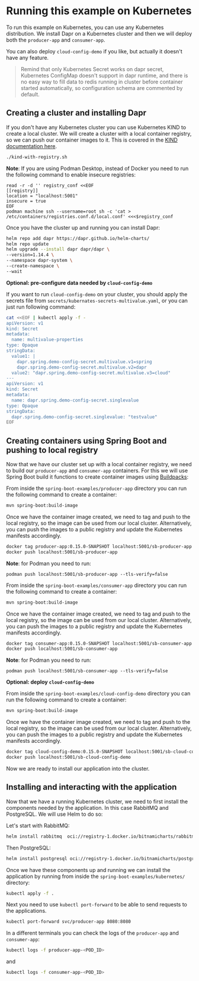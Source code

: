 # Running this example on Kubernetes

To run this example on Kubernetes, you can use any Kubernetes distribution. 
We install Dapr on a Kubernetes cluster and then we will deploy both the `producer-app` and `consumer-app`.

You can also deploy `cloud-config-demo` if you like, but actually it doesn't have any feature.

> Remind that only Kubernetes Secret works on dapr secret, Kubernetes ConfigMap doesn't support in dapr runtime, and there is no easy way to fill data to redis running in cluster before container started automatically, so configuration schema are commented by default.

## Creating a cluster and installing Dapr

If you don't have any Kubernetes cluster you can use Kubernetes KIND to create a local cluster. We will create a cluster 
with a local container registry, so we can push our container images to it. This is covered in the 
[KIND documentation here](https://kind.sigs.k8s.io/docs/user/local-registry/).

```bash
./kind-with-registry.sh
```

**Note**: If you are using Podman Desktop, instead of Docker you need to run the following command to enable insecure registries:

```
read -r -d '' registry_conf <<EOF
[[registry]]
location = "localhost:5001"
insecure = true
EOF
podman machine ssh --username=root sh -c 'cat > /etc/containers/registries.conf.d/local.conf' <<<$registry_conf
```

Once you have the cluster up and running you can install Dapr: 

```bash
helm repo add dapr https://dapr.github.io/helm-charts/
helm repo update
helm upgrade --install dapr dapr/dapr \
--version=1.14.4 \
--namespace dapr-system \
--create-namespace \
--wait
```
__Optional: pre-configure data needed by  `cloud-config-demo`__

If you want to run `cloud-config-demo` on your cluster, you should apply the secrets file from `secrets/kubernates-secrets-multivalue.yaml`, or you can just run following command:

```bash
cat <<EOF | kubectl apply -f -
apiVersion: v1
kind: Secret
metadata:
  name: multivalue-properties
type: Opaque
stringData:
  value1: |
    dapr.spring.demo-config-secret.multivalue.v1=spring
    dapr.spring.demo-config-secret.multivalue.v2=dapr
  value2: "dapr.spring.demo-config-secret.multivalue.v3=cloud"
---
apiVersion: v1
kind: Secret
metadata:
  name: dapr.spring.demo-config-secret.singlevalue
type: Opaque
stringData:
  dapr.spring.demo-config-secret.singlevalue: "testvalue"
EOF
```

## Creating containers using Spring Boot and pushing to local registry

Now that we have our cluster set up with a local container registry, we need to build our `producer-app` and `consumer-app` containers.
For this we will use Spring Boot build it functions to create container images using [Buildpacks](https://buildpacks.io): 

From inside the `spring-boot-examples/producer-app` directory you can run the following command to create a container: 
```bash
mvn spring-boot:build-image
```

Once we have the container image created, we need to tag and push to the local registry, so the image can be used from our local cluster.
Alternatively, you can push the images to a public registry and update the Kubernetes manifests accordingly. 

```bash
docker tag producer-app:0.15.0-SNAPSHOT localhost:5001/sb-producer-app
docker push localhost:5001/sb-producer-app
```

**Note**: for Podman you need to run: 
```
podman push localhost:5001/sb-producer-app --tls-verify=false
```

From inside the `spring-boot-examples/consumer-app` directory you can run the following command to create a container:
```bash
mvn spring-boot:build-image
```

Once we have the container image created, we need to tag and push to the local registry, so the image can be used from our local cluster.
Alternatively, you can push the images to a public registry and update the Kubernetes manifests accordingly.

```bash
docker tag consumer-app:0.15.0-SNAPSHOT localhost:5001/sb-consumer-app
docker push localhost:5001/sb-consumer-app
```

**Note**: for Podman you need to run: 
```
podman push localhost:5001/sb-consumer-app --tls-verify=false
```

__Optional: deploy `cloud-config-demo`__

From inside the `spring-boot-examples/cloud-config-demo` directory you can run the following command to create a container:
```bash
mvn spring-boot:build-image
```

Once we have the container image created, we need to tag and push to the local registry, so the image can be used from our local cluster.
Alternatively, you can push the images to a public registry and update the Kubernetes manifests accordingly.

```bash
docker tag cloud-config-demo:0.15.0-SNAPSHOT localhost:5001/sb-cloud-config-demo
docker push localhost:5001/sb-cloud-config-demo
```

Now we are ready to install our application into the cluster.

## Installing and interacting with the application

Now that we have a running Kubernetes cluster, we need to first install the components needed by the application. 
In this case RabbitMQ and PostgreSQL. We will use Helm to do so: 

Let's start with RabbitMQ:
```bash
helm install rabbitmq  oci://registry-1.docker.io/bitnamicharts/rabbitmq --set auth.username=guest --set auth.password=guest --set auth.erlangCookie=ABC
```

Then PostgreSQL: 
```bash
helm install postgresql oci://registry-1.docker.io/bitnamicharts/postgresql --set global.postgresql.auth.database=dapr --set global.postgresql.auth.postgresPassword=password
```

Once we have these components up and running we can install the application by running from inside 
the `spring-boot-examples/kubernetes/` directory: 

```bash
kubectl apply -f .
```

Next you need to use `kubectl port-forward` to be able to send requests to the applications. 

```bash
kubectl port-forward svc/producer-app 8080:8080
```

In a different terminals you can check the logs of the `producer-app` and `consumer-app`:

```bash
kubectl logs -f producer-app-<POD_ID>
```
and

```bash
kubectl logs -f consumer-app-<POD_ID>
```


